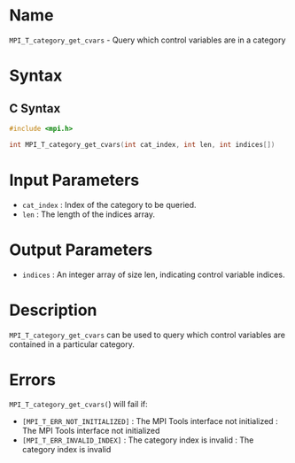 # Name

`MPI_T_category_get_cvars` - Query which control variables are in a
category

# Syntax

## C Syntax

```c
#include <mpi.h>

int MPI_T_category_get_cvars(int cat_index, int len, int indices[])
```


# Input Parameters

* `cat_index` : Index of the category to be queried.
* `len` : The length of the indices array.

# Output Parameters

* `indices` : An integer array of size len, indicating control variable indices.

# Description

`MPI_T_category_get_cvars` can be used to query which control variables
are contained in a particular category.

# Errors

`MPI_T_category_get_cvars(`) will fail if:
* `[MPI_T_ERR_NOT_INITIALIZED]` : The MPI Tools interface not initialized
:   The MPI Tools interface not initialized
* `[MPI_T_ERR_INVALID_INDEX]` : The category index is invalid
:   The category index is invalid
